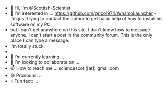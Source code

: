 - 👋 Hi, I’m @Scottish-Scientist
- 👀 I’m interested in ... https://github.com/grico1974/WhamoLauncher - I'm just trying to contact the author to get basic help of how to install his software on my PC
- but I can't get anywhere on this site. I don't know how to message anyone. I can't start a post in the community forum. This is the only place I can type a message.
- I'm totally stuck. 
- 
- 🌱 I’m currently learning ...
- 💞️ I’m looking to collaborate on ...
- 📫 How to reach me ... sciencescot ([at]) gmail.com
- 😄 Pronouns: ...
- ⚡ Fun fact: ...

<!---
Scottish-Scientist/Scottish-Scientist is a ✨ special ✨ repository because its `README.md` (this file) appears on your GitHub profile.
You can click the Preview link to take a look at your changes.
--->
